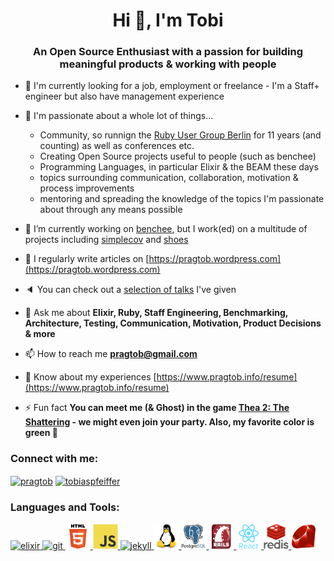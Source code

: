 <h1 align="center">Hi 👋, I'm Tobi</h1>
<h3 align="center">An Open Source Enthusiast with a passion for building meaningful products & working with people</h3>

- 💼 I'm currently looking for a job, employment or freelance - I'm a Staff+ engineer but also have management experience

- 💚 I'm passionate about a whole lot of things...
  - Community, so runnign the [Ruby User Group Berlin](https://www.rug-b.de/) for 11 years (and counting) as well as conferences etc.
  - Creating Open Source projects useful to people (such as benchee)
  - Programming Languages, in particular Elixir & the BEAM these days
  - topics surrounding communication, collaboration, motivation & process improvements
  - mentoring and spreading the knowledge of the topics I'm passionate about through any means possible

- 🔭 I’m currently working on [benchee](https://github.com/bencheeorg/benchee), but I work(ed) on a multitude of projects including [simplecov](https://github.com/simplecov-ruby/simplecov) and [shoes](https://github.com/shoes/shoes4)

- 📝 I regularly write articles on [https://pragtob.wordpress.com](https://pragtob.wordpress.com)

- 🔈 You can check out a [selection of talks](https://www.pragtob.info/talks) I've given

- 💬 Ask me about **Elixir, Ruby, Staff Engineering, Benchmarking, Architecture, Testing, Communication, Motivation, Product Decisions & more**

- 📫 How to reach me **pragtob@gmail.com**

- 📄 Know about my experiences [https://www.pragtob.info/resume](https://www.pragtob.info/resume)

- ⚡ Fun fact **You can meet me (& Ghost) in the game [Thea 2: The Shattering](https://store.steampowered.com/app/606230/Thea_2_The_Shattering/) - we might even join your party. Also, my favorite color is green 💚**

<h3 align="left">Connect with me:</h3>
<p align="left">
<a href="https://twitter.com/pragtob" target="blank"><img align="center" src="https://raw.githubusercontent.com/rahuldkjain/github-profile-readme-generator/master/src/images/icons/Social/twitter.svg" alt="pragtob" height="30" width="40" /></a>
<a href="https://linkedin.com/in/tobiaspfeiffer" target="blank"><img align="center" src="https://raw.githubusercontent.com/rahuldkjain/github-profile-readme-generator/master/src/images/icons/Social/linked-in-alt.svg" alt="tobiaspfeiffer" height="30" width="40" /></a>
</p>

<h3 align="left">Languages and Tools:</h3>
<p align="left"> <a href="https://elixir-lang.org" target="_blank" rel="noreferrer"> <img src="https://www.vectorlogo.zone/logos/elixir-lang/elixir-lang-icon.svg" alt="elixir" width="40" height="40"/> </a> <a href="https://git-scm.com/" target="_blank" rel="noreferrer"> <img src="https://www.vectorlogo.zone/logos/git-scm/git-scm-icon.svg" alt="git" width="40" height="40"/> </a> <a href="https://www.w3.org/html/" target="_blank" rel="noreferrer"> <img src="https://raw.githubusercontent.com/devicons/devicon/master/icons/html5/html5-original-wordmark.svg" alt="html5" width="40" height="40"/> </a> <a href="https://developer.mozilla.org/en-US/docs/Web/JavaScript" target="_blank" rel="noreferrer"> <img src="https://raw.githubusercontent.com/devicons/devicon/master/icons/javascript/javascript-original.svg" alt="javascript" width="40" height="40"/> </a> <a href="https://jekyllrb.com/" target="_blank" rel="noreferrer"> <img src="https://www.vectorlogo.zone/logos/jekyllrb/jekyllrb-icon.svg" alt="jekyll" width="40" height="40"/> </a> <a href="https://www.linux.org/" target="_blank" rel="noreferrer"> <img src="https://raw.githubusercontent.com/devicons/devicon/master/icons/linux/linux-original.svg" alt="linux" width="40" height="40"/> </a> <a href="https://www.postgresql.org" target="_blank" rel="noreferrer"> <img src="https://raw.githubusercontent.com/devicons/devicon/master/icons/postgresql/postgresql-original-wordmark.svg" alt="postgresql" width="40" height="40"/> </a> <a href="https://rubyonrails.org" target="_blank" rel="noreferrer"> <img src="https://raw.githubusercontent.com/devicons/devicon/master/icons/rails/rails-original-wordmark.svg" alt="rails" width="40" height="40"/> </a> <a href="https://reactjs.org/" target="_blank" rel="noreferrer"> <img src="https://raw.githubusercontent.com/devicons/devicon/master/icons/react/react-original-wordmark.svg" alt="react" width="40" height="40"/> </a> <a href="https://redis.io" target="_blank" rel="noreferrer"> <img src="https://raw.githubusercontent.com/devicons/devicon/master/icons/redis/redis-original-wordmark.svg" alt="redis" width="40" height="40"/> </a> <a href="https://www.ruby-lang.org/en/" target="_blank" rel="noreferrer"> <img src="https://raw.githubusercontent.com/devicons/devicon/master/icons/ruby/ruby-original.svg" alt="ruby" width="40" height="40"/> </a> </p>


